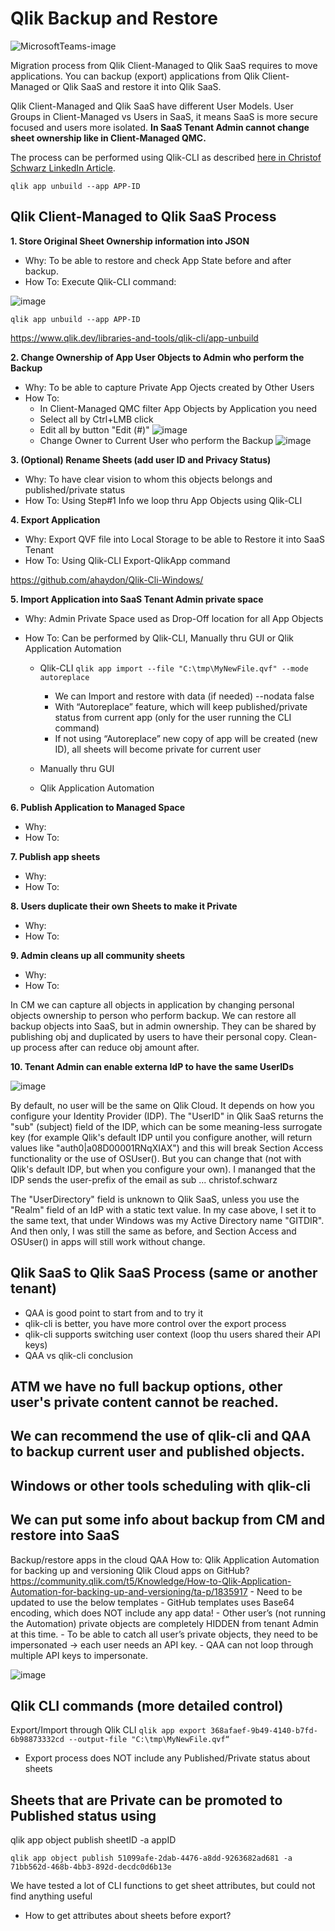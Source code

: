 
# Qlik Backup and Restore
![MicrosoftTeams-image](https://user-images.githubusercontent.com/28060254/168284699-3cd5dd19-9589-4ebf-b922-e0dcb4631409.png)

Migration process from Qlik Client-Managed to Qlik SaaS requires to move applications.
You can backup (export) applications from Qlik Client-Managed or Qlik SaaS and restore it into Qlik SaaS.

Qlik Client-Managed and Qlik SaaS have different User Models.
User Groups in Client-Managed vs Users in SaaS, it means SaaS is more secure focused and users more isolated.
**In SaaS Tenant Admin cannot change sheet ownership like in Client-Managed QMC.**

The process can be performed using Qlik-CLI as described [here in Christof Schwarz LinkedIn Article](https://www.linkedin.com/pulse/bulk-migrating-qlik-sense-apps-from-windows-saas-christof-schwarz/?trackingId=9/fD1KIVSUuDTxjiLD2dIw==).

    qlik app unbuild --app APP-ID

Qlik Client-Managed to Qlik SaaS Process
-
**1. Store Original Sheet Ownership information into JSON**

 - Why: To be able to restore and check App State before and after backup.
 - How To: Execute Qlik-CLI command:

![image](https://user-images.githubusercontent.com/28060254/168292995-4f55e07a-622b-4abd-9e79-09da177fea84.png)

    qlik app unbuild --app APP-ID

https://www.qlik.dev/libraries-and-tools/qlik-cli/app-unbuild

**2. Change Ownership of App User Objects to Admin who perform the Backup**

 - Why: To be able to capture Private App Ojects created by Other Users
 - How To:
   - In Client-Managed QMC filter App Objects by Application you need
   - Select all by Ctrl+LMB click
   - Edit all by button "Edit (#)"
![image](https://user-images.githubusercontent.com/28060254/168471459-1b6d0232-31cd-4f4b-b8f2-b7ea328ed3a3.png)
   - Change Owner to Current User who perform the Backup
![image](https://user-images.githubusercontent.com/28060254/168471522-088d2a9d-d8c2-419d-9362-91eb258ba5bb.png)
	
**3. (Optional) Rename Sheets (add user ID and Privacy Status)**

 - Why: To have clear vision to whom this objects belongs and published/private status
 - How To: Using Step#1 Info we loop thru App Objects using Qlik-CLI
	
**4. Export Application**

 - Why: Export QVF file into Local Storage to be able to Restore it into SaaS Tenant
 - How To: Using Qlik-CLI Export-QlikApp command

https://github.com/ahaydon/Qlik-Cli-Windows/
	
**5. Import Application into SaaS Tenant Admin private space**

 - Why: Admin Private Space used as Drop-Off location for all App Objects
 - How To: Can be performed by Qlik-CLI, Manually thru GUI or Qlik Application Automation

   - Qlik-CLI
   `qlik app import --file "C:\tmp\MyNewFile.qvf" --mode autoreplace`
     - We can Import and restore with data (if needed) --nodata false 
     - With “Autoreplace” feature, which will keep published/private status from current app (only for the user running the CLI command)
     - If not using “Autoreplace” new copy of app will be created (new ID), all sheets will become private for current user

   - Manually thru GUI


   - Qlik Application Automation


	
**6. Publish Application to Managed Space**

 - Why: 
 - How To: 
	
**7. Publish app sheets**

 - Why: 
 - How To: 
	
**8. Users duplicate their own Sheets to make it Private**

 - Why: 
 - How To: 
	
**9. Admin cleans up all community sheets**

 - Why: 
 - How To: 
	 
In CM we can capture all objects in application by changing personal objects ownership to person who perform backup.
We can restore all backup objects into SaaS, but in admin ownership.
They can be shared by publishing obj and duplicated by users to have their personal copy.
Clean-up process after can reduce obj amount after.

**10. Tenant Admin can enable externa IdP to have the same UserIDs**

![image](https://user-images.githubusercontent.com/28060254/168296062-f0ff2ec7-bfcd-4a88-b9e2-4431aafd705a.png)

By default, no user will be the same on Qlik Cloud. It depends on how you configure your Identity Provider (IDP). The "UserID" in Qlik SaaS returns the "sub" (subject) field of the IDP, which can be some meaning-less surrogate key (for example Qlik's default IDP until you configure another, will return values like "auth0|a08D00001RNqXIAX") and this will break Section Access functionality or the use of OSUser(). But you can change that (not with Qlik's default IDP, but when you configure your own). I mananged that the IDP sends the user-prefix of the email as sub ... christof.schwarz

The "UserDirectory" field is unknown to Qlik SaaS, unless you use the "Realm" field of an IdP with a static text value. In my case above, I set it to the same text, that under Windows was my Active Directory name "GITDIR". And then only, I was still the same as before, and Section Access and OSUser() in apps will still work without change.

Qlik SaaS to Qlik SaaS Process (same or another tenant)
-
- QAA is good point to start from and to try it
- qlik-cli is better, you have more control over the export process
- qlik-cli supports switching user context (loop thu users shared their API keys)
- QAA vs qlik-cli conclusion





ATM we have no full backup options, other user's private content cannot be reached.
-

We can recommend the use of qlik-cli and QAA to backup current user and published objects.
-



Windows or other tools scheduling with qlik-cli
-

We can put some info about backup from CM and restore into SaaS
-







Backup/restore apps in the cloud QAA
How to: Qlik Application Automation for backing up and versioning Qlik Cloud apps on GitHub?
https://community.qlik.com/t5/Knowledge/How-to-Qlik-Application-Automation-for-backing-up-and-versioning/ta-p/1835917
	- Need to be updated to use the below templates
	- GitHub templates uses Base64 encoding, which does NOT include any app data!
	- Other user’s (not running the Automation) private objects are completely HIDDEN from tenant Admin at this time.
	- To be able to catch all user’s private objects, they need to be impersonated -> each user needs an API key.
	- QAA can not loop through multiple API keys to impersonate.

![image](https://user-images.githubusercontent.com/28060254/168032934-9bd96927-edfc-4243-813d-9113031d8025.png)


Qlik CLI commands (more detailed control)
-
Export/Import through Qlik CLI
`qlik app export 368afaef-9b49-4140-b7fd-6b98873332cd --output-file "C:\tmp\MyNewFile.qvf“`
- Export process does NOT include any Published/Private status about sheets



Sheets that are Private can be promoted to Published status using
- 

qlik app object publish sheetID -a appID

    qlik app object publish 51099afe-2dab-4476-a8dd-9263682ad681 -a 71bb562d-468b-4bb3-892d-decdc0d6b13e

We have tested a lot of CLI functions to get sheet attributes, but could not find anything useful
- How to get attributes about sheets before export?
